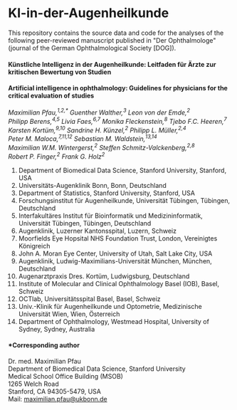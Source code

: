 # KI-in-der-Augenheilkunde

This repository contains the source data and code for the analyses of the following peer-reviewed manuscript published in "Der Ophthalmologe" (journal of the German Ophthalmological Society [DOG]).

#### Künstliche Intelligenz in der Augenheilkunde: Leitfaden für Ärzte zur kritischen Bewertung von Studien
#### Artificial intelligence in ophthalmology: Guidelines for physicians for the critical evaluation of studies

_Maximilian&nbsp;Pfau,<sup>1,2,*</sup> Guenther&nbsp;Walther,<sup>3</sup> Leon&nbsp;von&nbsp;der&nbsp;Emde,<sup>2</sup> Philipp&nbsp;Berens,<sup>4,5</sup> Livia&nbsp;Faes,<sup>6,7</sup> Monika&nbsp;Fleckenstein,<sup>8</sup> Tjebo&nbsp;F.C.&nbsp;Heeren,<sup>7</sup> Karsten&nbsp;Kortüm,<sup>9,10</sup> Sandrine&nbsp;H.&nbsp;Künzel,<sup>2</sup> Philipp&nbsp;L.&nbsp;Müller,<sup>2,4</sup> Peter&nbsp;M.&nbsp;Maloca,<sup>7,11,12</sup> Sebastian&nbsp;M.&nbsp;Waldstein,<sup>13,14</sup> Maximilian&nbsp;W.M.&nbsp;Wintergerst,<sup>2</sup> Steffen&nbsp;Schmitz-Valckenberg,<sup>2,8</sup> Robert&nbsp;P.&nbsp;Finger,<sup>2</sup> Frank&nbsp;G.&nbsp;Holz<sup>2</sup>_

1.	Department of Biomedical Data Science, Stanford University, Stanford, USA
2.	Universitäts-Augenklinik Bonn, Bonn, Deutschland
3.	Department of Statistics, Stanford University, Stanford, USA
4.	Forschungsinstitut für Augenheilkunde, Universität Tübingen, Tübingen, Deutschland
5.	Interfakultäres Institut für Bioinformatik und Medizininformatik, Universität Tübingen, Tübingen, Deutschland
6.	Augenklinik, Luzerner Kantonsspital, Luzern, Schweiz
7.	Moorfields Eye Hopsital NHS Foundation Trust, London, Vereinigtes Königreich
8.	John A. Moran Eye Center, University of Utah, Salt Lake City, USA
9.	Augenklinik, Ludwig-Maximilians-Universität München, München, Deutschland
10.	Augenarztpraxis Dres. Kortüm, Ludwigsburg, Deutschland
11.	Institute of Molecular and Clinical Ophthalmology Basel (IOB), Basel, Schweiz
12.	OCTlab, Universitätsspital Basel, Basel, Schweiz
13.	Univ.-Klinik für Augenheilkunde und Optometrie, Medizinische Universität Wien, Wien, Österreich
14.	Department of Ophthalmology, Westmead Hospital, University of Sydney, Sydney, Australia


#### *Corresponding author  
Dr. med. Maximilian Pfau  
Department of Biomedical Data Science, Stanford University  
Medical School Office Building (MSOB)  
1265 Welch Road  
Stanford, CA 94305-5479, USA  
Mail: maximilian.pfau@ukbonn.de
